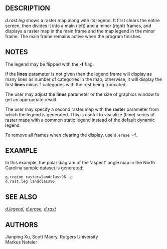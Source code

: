 ## DESCRIPTION

*d.rast.leg* shows a raster map along with its legend. It first clears
the entire screen, then divides it into a main (left) and a minor
(right) frames, and displays a raster map in the main frame and the map
legend in the minor frame. The main frame remains active when the
program finishes.

## NOTES

The legend may be flipped with the **-f** flag.

If the **lines** parameter is not given then the legend frame will
display as many lines as number of categories in the map, otherwise, it
will display the first **lines** minus 1 categories with the rest being
truncated.

The user may adjust the **lines** parameter or the size of graphics
window to get an appropriate result.

The user may specify a second raster map with the **raster** parameter
from which the legend is generated. This is useful to visualize (time)
series of raster maps with a common static legend instead of the default
dynamic legend.

To remove all frames when clearing the display, use `d.erase -f`.

## EXAMPLE

In this example, the polar diagram of the \'aspect\' angle map in the
North Carolina sample dataset is generated:

```
g.region raster=landclass96 -p
d.rast.leg landclass96
```

## SEE ALSO

*[d.legend](d.legend.html), [d.erase](d.erase.html),
[d.rast](d.rast.html)*

## AUTHORS

Jianping Xu, Scott Madry, Rutgers University\
Markus Neteler
